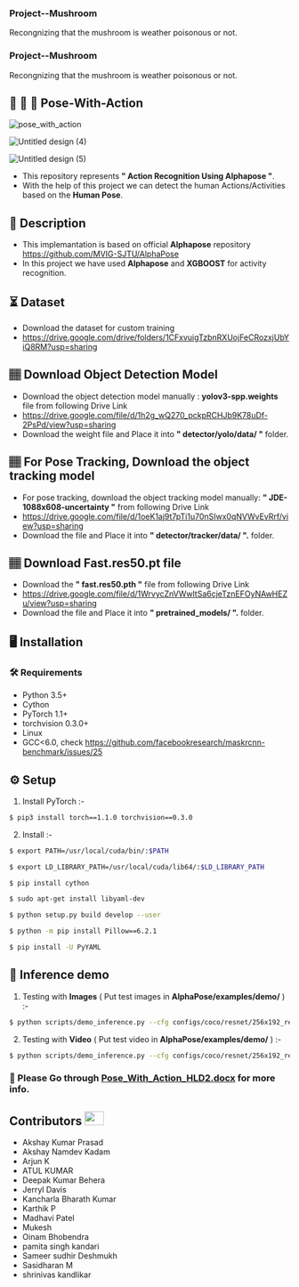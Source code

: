 ### Project--Mushroom
Recongnizing that the mushroom is weather poisonous or not.

### Project--Mushroom
Recongnizing that the mushroom is weather poisonous or not.
## :running: :walking: :dancer: Pose-With-Action
![pose_with_action](https://user-images.githubusercontent.com/62059604/99776776-5db0de00-2b37-11eb-97e7-b39f53f2d703.gif)

![Untitled design (4)](https://user-images.githubusercontent.com/62059604/99800421-5818bf80-2b5a-11eb-83ad-c0fe6a2d48be.png)

![Untitled design (5)](https://user-images.githubusercontent.com/62059604/99800592-9e6e1e80-2b5a-11eb-8f70-4796dd0ee36a.png)

- This repository represents **" Action Recognition Using Alphapose "**.
- With the help of this project we can detect the human Actions/Activities based on the **Human Pose**.
  
## 📝 Description
- This implemantation is based on official **Alphapose** repository https://github.com/MVIG-SJTU/AlphaPose 
- In this project we have used **Alphapose** and **XGBOOST** for activity recognition.

## ⏳ Dataset
- Download the dataset for custom training
- https://drive.google.com/drive/folders/1CFxvuigTzbnRXUojFeCRozxjUbYiQ8RM?usp=sharing 

## 🏽‍ Download Object Detection Model
- Download the object detection model manually : **yolov3-spp.weights** file from following Drive Link
- https://drive.google.com/file/d/1h2g_wQ270_pckpRCHJb9K78uDf-2PsPd/view?usp=sharing
- Download the weight file and Place it into **" detector/yolo/data/ "** folder.

##  🏽‍ For Pose Tracking, Download the object tracking model
- For pose tracking, download the object tracking model manually: **" JDE-1088x608-uncertainty "** from following Drive Link 
- https://drive.google.com/file/d/1oeK1aj9t7pTi1u70nSIwx0qNVWvEvRrf/view?usp=sharing
- Download the file and Place it into **" detector/tracker/data/ ".** folder.

## 🏽‍ Download Fast.res50.pt file
- Download the **" fast.res50.pth "** file from following Drive Link 
- https://drive.google.com/file/d/1WrvycZnVWwltSa6cjeTznEFOyNAwHEZu/view?usp=sharing
- Download the file and Place it into **" pretrained_models/ ".** folder.

## :desktop_computer:	Installation

### :hammer_and_wrench: Requirements
* Python 3.5+
* Cython
* PyTorch 1.1+
* torchvision 0.3.0+
* Linux
* GCC<6.0, check https://github.com/facebookresearch/maskrcnn-benchmark/issues/25

## :gear: Setup
1. Install PyTorch :-
```bash
$ pip3 install torch==1.1.0 torchvision==0.3.0

```
2. Install :-
```bash
$ export PATH=/usr/local/cuda/bin/:$PATH

```
```bash
$ export LD_LIBRARY_PATH=/usr/local/cuda/lib64/:$LD_LIBRARY_PATH

```
```bash
$ pip install cython

```
```bash
$ sudo apt-get install libyaml-dev

```
```bash
$ python setup.py build develop --user

```
```bash
$ python -m pip install Pillow==6.2.1

```
```bash
$ pip install -U PyYAML

```
## 🎯 Inference demo
1. Testing with **Images** ( Put test images in **AlphaPose/examples/demo/** )  :-
```bash
$ python scripts/demo_inference.py --cfg configs/coco/resnet/256x192_res50_lr1e-3_1x.yaml --checkpoint pretrained_models/fast_res50_256x192.pth --indir examples/demo/ --save_img

```
2. Testing with **Video** ( Put test video in **AlphaPose/examples/demo/** )  :-
```bash
$ python scripts/demo_inference.py --cfg configs/coco/resnet/256x192_res50_lr1e-3_1x.yaml --checkpoint pretrained_models/fast_res50_256x192.pth --video examples/demo/3.mp4 --outdir examples/res1 --save_video --gpus 0

```


### :book: Please Go through [Pose_With_Action_HLD2.docx](https://github.com/iNeuron-ai/Pose-with-Action/blob/main/doc/Pose_With_Action_HLD2.docx) for more info.


## Contributors <img src="https://raw.githubusercontent.com/TheDudeThatCode/TheDudeThatCode/master/Assets/Developer.gif" width=35 height=25> 
- Akshay Kumar Prasad	
- Akshay Namdev Kadam	
- Arjun K	
- ATUL KUMAR	
- Deepak Kumar Behera	
- Jerryl Davis	
- Kancharla Bharath Kumar	
- Karthik P	
- Madhavi Patel	
- Mukesh	
- Oinam Bhobendra	
- pamita singh kandari	
- Sameer sudhir Deshmukh	
- Sasidharan M	
- shrinivas kandlikar
